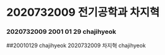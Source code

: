 # 2020732009 전기공학과 차지혁
### 2020732009 2001 01 29 chajihyeok
##20010129 chajihyeok
2020732009 차지혁 chajihyeok
